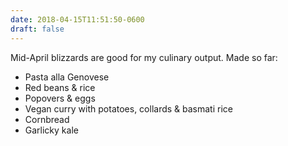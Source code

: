```yaml
---
date: 2018-04-15T11:51:50-0600
draft: false
---
```




Mid-April blizzards are good for my culinary output. Made so far:

*   Pasta alla Genovese
*   Red beans & rice
*   Popovers & eggs
*   Vegan curry with potatoes, collards & basmati rice
*   Cornbread
*   Garlicky kale



